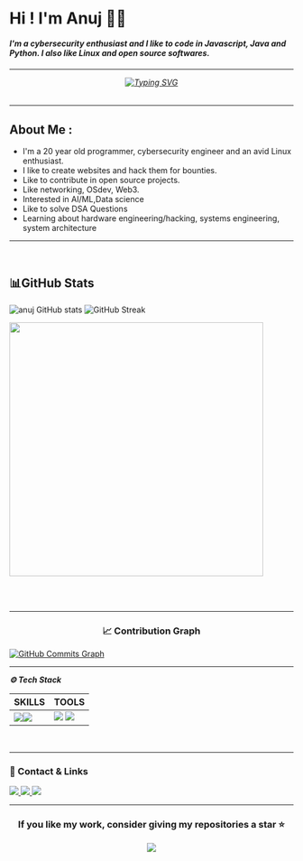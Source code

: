 
<h1 align="left">Hi ! I'm Anuj 👨‍💻</h1>

***I'm a cybersecurity enthusiast and I like to code in Javascript, Java and Python. I also like Linux and open source softwares.***


<h6 align="center">

---

<a href="https://git.io/typing-svg"><img src="https://readme-typing-svg.demolab.com?font=Fira+Code&size=18&pause=1000&color=0AB91F&width=435&lines=capable+in+all+realm+of+human+endeavor" alt="Typing SVG" /></a> </h6>



---

## **About Me :**
- I'm a 20 year old programmer, cybersecurity engineer and an avid Linux enthusiast.
- I like to create websites and hack them for bounties. 
- Like to contribute in open source projects.
- Like networking, OSdev, Web3.
- Interested in AI/ML,Data science 
- Like to solve DSA Questions 
- Learning about hardware engineering/hacking, systems engineering, system architecture


---
<br> 

###
<h2 id="github_stats" align=''>📊GitHub Stats</h2>
 
  ![anuj GitHub stats](https://github-readme-stats.vercel.app/api?username=anuzx&theme=algolia&show_icons=true&hide_border=false&count_private=true)
  ![GitHub Streak](https://github-readme-streak-stats.herokuapp.com/?user=anuzx&theme=algolia&hide_border=false)
 <p align="left"><a href="https://github.com/anuzx/github-readme-stats"> <img src="https://github-readme-stats.vercel.app/api/top-langs/?username=anuzx&layout=compact&theme=algolia" width="450" /></a></p>

<br><br>

---
<!-- Contribution Graph -->
<h3 align="center">📈 Contribution Graph</h3>
<p align="center">

<a href="https://www.github.com/anuzx"><img src="https://github-readme-activity-graph.vercel.app/graph?username=anuzx&theme=react-dark" alt="GitHub Commits Graph" /></a>
</p>

---


***⚙️ Tech Stack***

  SKILLS        | TOOLS      |
|------------------|-------------|
| <img src="https://skillicons.dev/icons?i=python,java,c,js,ts,html,css,tailwind" /><img src="https://skillicons.dev/icons?i=mongodb,nodejs,expressjs,react,nextjs,postgres" />| <img src="https://skillicons.dev/icons?i=github,vscode,git,postman,bun,npm,yarn" />  <img src="https://skillicons.dev/icons?i=pnpm,neovim,linux,docker,aws,bash,graphql,nginx" /> ||
  

<br>

---
<!-- Connect Section -->
### 🔗 Contact & Links  
<p align="left">
  <a href="<Your LinkedIn Link Here>" target="_blank">
    <img src="https://img.shields.io/badge/-LinkedIn-D2042D?style=for-the-badge&logo=Linkedin&logoColor=white"/>
  </a>
  <a href="<Your Twitter Link Here>" target="_blank">
    <img src="https://img.shields.io/badge/-Twitter-A9A9A9?style=for-the-badge&logo=Twitter&logoColor=white"/>
  </a>
  <a href="https://leetcode.com/u/anuzx/" target="_blank">
    <img src="https://img.shields.io/badge/-LeetCode-D2042D?style=for-the-badge&logo=LeetCode&logoColor=white"/>
  </a>
</p>

---

<!-- Star My Repo -->
<h3 align="center">If you like my work, consider giving my repositories a star ⭐</h3>
<p align="center">
  <img src="https://img.shields.io/badge/Support%20My%20Work-Star%20🌟-D2042D?style=for-the-badge&logo=github"/>
</p>



